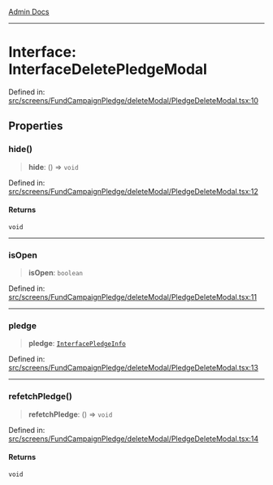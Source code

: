 [Admin Docs](/)

***

# Interface: InterfaceDeletePledgeModal

Defined in: [src/screens/FundCampaignPledge/deleteModal/PledgeDeleteModal.tsx:10](https://github.com/PalisadoesFoundation/talawa-admin/blob/main/src/screens/FundCampaignPledge/deleteModal/PledgeDeleteModal.tsx#L10)

## Properties

### hide()

> **hide**: () => `void`

Defined in: [src/screens/FundCampaignPledge/deleteModal/PledgeDeleteModal.tsx:12](https://github.com/PalisadoesFoundation/talawa-admin/blob/main/src/screens/FundCampaignPledge/deleteModal/PledgeDeleteModal.tsx#L12)

#### Returns

`void`

***

### isOpen

> **isOpen**: `boolean`

Defined in: [src/screens/FundCampaignPledge/deleteModal/PledgeDeleteModal.tsx:11](https://github.com/PalisadoesFoundation/talawa-admin/blob/main/src/screens/FundCampaignPledge/deleteModal/PledgeDeleteModal.tsx#L11)

***

### pledge

> **pledge**: [`InterfacePledgeInfo`](../../../../../utils/interfaces/interfaces/InterfacePledgeInfo.md)

Defined in: [src/screens/FundCampaignPledge/deleteModal/PledgeDeleteModal.tsx:13](https://github.com/PalisadoesFoundation/talawa-admin/blob/main/src/screens/FundCampaignPledge/deleteModal/PledgeDeleteModal.tsx#L13)

***

### refetchPledge()

> **refetchPledge**: () => `void`

Defined in: [src/screens/FundCampaignPledge/deleteModal/PledgeDeleteModal.tsx:14](https://github.com/PalisadoesFoundation/talawa-admin/blob/main/src/screens/FundCampaignPledge/deleteModal/PledgeDeleteModal.tsx#L14)

#### Returns

`void`
